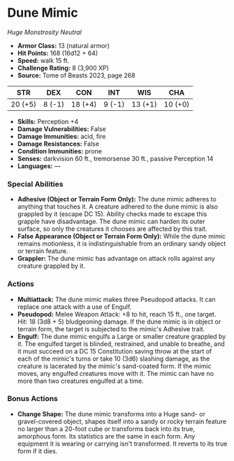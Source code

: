 # Dune Mimic

*Huge* *Monstrosity* *Neutral*

- **Armor Class:** 13 (natural armor)
- **Hit Points:** 168 (16d12 + 64)
- **Speed:** walk 15 ft.
- **Challenge Rating:** 8 (3,900 XP)
- **Source:** Tome of Beasts 2023, page 268

| STR | DEX | CON | INT | WIS | CHA |
| --- | --- | --- | --- | --- | --- |
| 20 (+5) | 8 (-1) | 18 (+4) | 9 (-1) | 13 (+1) | 10 (+0) |

- **Skills:** Perception +4
- **Damage Vulnerabilities:** False
- **Damage Immunities:** acid, fire
- **Damage Resistances:** False
- **Condition Immunities:** prone
- **Senses:** darkvision 60 ft., tremorsense 30 ft., passive Perception 14
- **Languages:** —

### Special Abilities

- **Adhesive (Object or Terrain Form Only):** The dune mimic adheres to anything that touches it. A creature adhered to the dune mimic is also grappled by it (escape DC 15). Ability checks made to escape this grapple have disadvantage. The dune mimic can harden its outer surface, so only the creatures it chooses are affected by this trait.
- **False Appearance (Object or Terrain Form Only):** While the dune mimic remains motionless, it is indistinguishable from an ordinary sandy object or terrain feature.
- **Grappler:** The dune mimic has advantage on attack rolls against any creature grappled by it.

### Actions

- **Multiattack:** The dune mimic makes three Pseudopod attacks. It can replace one attack with a use of Engulf.
- **Pseudopod:** Melee Weapon Attack: +8 to hit, reach 15 ft., one target. Hit: 18 (3d8 + 5) bludgeoning damage. If the dune mimic is in object or terrain form, the target is subjected to the mimic's Adhesive trait.
- **Engulf:** The dune mimic engulfs a Large or smaller creature grappled by it. The engulfed target is blinded, restrained, and unable to breathe, and it must succeed on a DC 15 Constitution saving throw at the start of each of the mimic's turns or take 10 (3d6) slashing damage, as the creature is lacerated by the mimic's sand-coated form. If the mimic moves, any engulfed creatures move with it. The mimic can have no more than two creatures engulfed at a time.

### Bonus Actions

- **Change Shape:** The dune mimic transforms into a Huge sand- or gravel-covered object, shapes itself into a sandy or rocky terrain feature no larger than a 20-foot cube or transforms back into its true, amorphous form. Its statistics are the same in each form. Any equipment it is wearing or carrying isn't transformed. It reverts to its true form if it dies.
